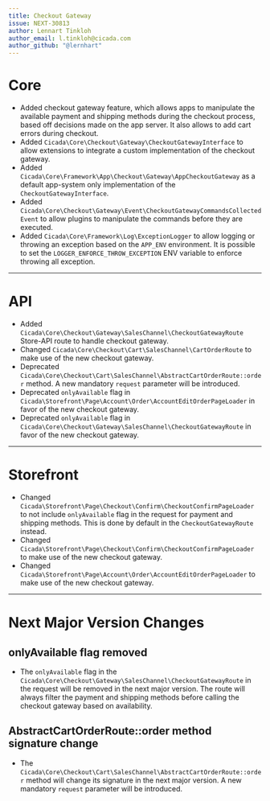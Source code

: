 ```yaml
---
title: Checkout Gateway
issue: NEXT-30813
author: Lennart Tinkloh
author_email: l.tinkloh@cicada.com
author_github: "@lernhart"
---
```

# Core
* Added checkout gateway feature, which allows apps to manipulate the available payment and shipping methods during the checkout process, based off decisions made on the app server. It also allows to add cart errors during checkout. 
* Added `Cicada\Core\Checkout\Gateway\CheckoutGatewayInterface` to allow extensions to integrate a custom implementation of the checkout gateway.
* Added `Cicada\Core\Framework\App\Checkout\Gateway\AppCheckoutGateway` as a default app-system only implementation of the `CheckoutGatewayInterface`.
* Added `Cicada\Core\Checkout\Gateway\Event\CheckoutGatewayCommandsCollectedEvent` to allow plugins to manipulate the commands before they are executed.
* Added `Cicada\Core\Framework\Log\ExceptionLogger` to allow logging or throwing an exception based on the `APP_ENV` environment. It is possible to set the `LOGGER_ENFORCE_THROW_EXCEPTION` ENV variable to enforce throwing all exception.
___
# API
* Added `Cicada\Core\Checkout\Gateway\SalesChannel\CheckoutGatewayRoute` Store-API route to handle checkout gateway.
* Changed `Cicada\Core\Checkout\Cart\SalesChannel\CartOrderRoute` to make use of the new checkout gateway.
* Deprecated `Cicada\Core\Checkout\Cart\SalesChannel\AbstractCartOrderRoute::order` method. A new mandatory `request` parameter will be introduced.
* Deprecated `onlyAvailable` flag in `Cicada\Storefront\Page\Account\Order\AccountEditOrderPageLoader` in favor of the new checkout gateway.
* Deprecated `onlyAvailable` flag in `Cicada\Core\Checkout\Gateway\SalesChannel\CheckoutGatewayRoute` in favor of the new checkout gateway.
___
# Storefront
* Changed `Cicada\Storefront\Page\Checkout\Confirm\CheckoutConfirmPageLoader` to not include `onlyAvailable` flag in the request for payment and shipping methods. This is done by default in the `CheckoutGatewayRoute` instead.
* Changed `Cicada\Storefront\Page\Checkout\Confirm\CheckoutConfirmPageLoader` to make use of the new checkout gateway.
* Changed `Cicada\Storefront\Page\Account\Order\AccountEditOrderPageLoader` to make use of the new checkout gateway.
___
# Next Major Version Changes
## onlyAvailable flag removed
* The `onlyAvailable` flag in the `Cicada\Core\Checkout\Gateway\SalesChannel\CheckoutGatewayRoute` in the request will be removed in the next major version. The route will always filter the payment and shipping methods before calling the checkout gateway based on availability.
## AbstractCartOrderRoute::order method signature change
* The `Cicada\Core\Checkout\Cart\SalesChannel\AbstractCartOrderRoute::order` method will change its signature in the next major version. A new mandatory `request` parameter will be introduced.
